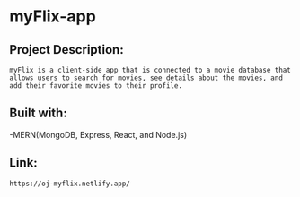 # myFlix-app

## Project Description: 
    myFlix is a client-side app that is connected to a movie database that allows users to search for movies, see details about the movies, and add their favorite movies to their profile.

## Built with: 
-MERN(MongoDB, Express, React, and Node.js)

## Link: 
    https://oj-myflix.netlify.app/
